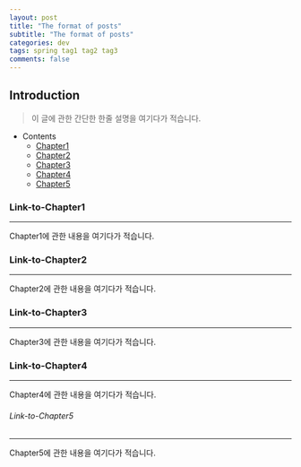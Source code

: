 ```yaml
---
layout: post
title: "The format of posts"
subtitle: "The format of posts"
categories: dev
tags: spring tag1 tag2 tag3
comments: false
---
```


## Introduction
> 이 글에 관한 간단한 한줄 설명을 여기다가 적습니다.
  
- Contents
	- [Chapter1](#link-to-chapter1) 
	- [Chapter2](#link-to-chapter2)
	- [Chapter3](#link-to-chapter3)
	- [Chapter4](#link-to-chapter4)
	- [Chapter5](#link-to-chapter5)
  
### Link-to-Chapter1  
---  
Chapter1에 관한 내용을 여기다가 적습니다.    
  
### Link-to-Chapter2  
---  
Chapter2에 관한 내용을 여기다가 적습니다.  
  
### Link-to-Chapter3  
---  
Chapter3에 관한 내용을 여기다가 적습니다.  
  
### Link-to-Chapter4  
---  
Chapter4에 관한 내용을 여기다가 적습니다.  
  
###### Link-to-Chapter5  
---  
Chapter5에 관한 내용을 여기다가 적습니다.  
  